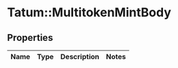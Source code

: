 # Tatum::MultitokenMintBody

## Properties
Name | Type | Description | Notes
------------ | ------------- | ------------- | -------------

